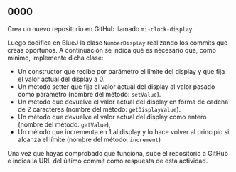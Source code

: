## 0000

Crea un nuevo repositorio en GitHub llamado `mi-clock-display`. 

Luego codifica en BlueJ la clase `NumberDisplay` realizando los commits que creas oportunos. A continuación se indica qué es necesario que, como mínimo, implemente dicha clase:

* Un constructor que recibe por parámetro el límite del display y que fija el valor actual del display a 0.
* Un método setter que fija el valor actual del display al valor pasado como parámetro (nombre del método: `setValue`).
* Un método que devuelve el valor actual del display en forma de cadena de 2 caracteres (nombre del método: `getDisplayValue`).
* Un método que devuelve el valor actual del display como entero (nombre del método: `getValue`),
* Un método que incrementa en 1 al display y lo hace volver al principio si alcanza el límite (nombre del método: `increment`)

Una vez que hayas comprobado que funciona, sube el repositorio a GitHub e indica la URL del último commit como respuesta de esta actividad.
